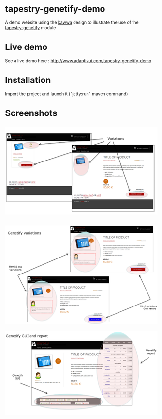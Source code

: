 tapestry-genetify-demo
======================

A demo website using the [kawwa](https://github.com/got5/KAWWA) design to illustrate the use of the [tapestry-genetify](https://github.com/adaptivui/tapestry-genetify) module 

Live demo
=========

See a live demo here : http://www.adaptivui.com/tapestry-genetify-demo


Installation
============

Import the project and launch it ("jetty:run" maven command)

Screenshots
===========

![tapestry-genetify demo website](/src/main/webapp/static/img/tapestry-genetify-demo.png?raw=true)
---
![Genetify variations](/src/main/webapp/static/img/genetify_variations.png?raw=true)
---
![Genetify GUI and report](/src/main/webapp/static/img/genetify_gui-report.png?raw=true)
